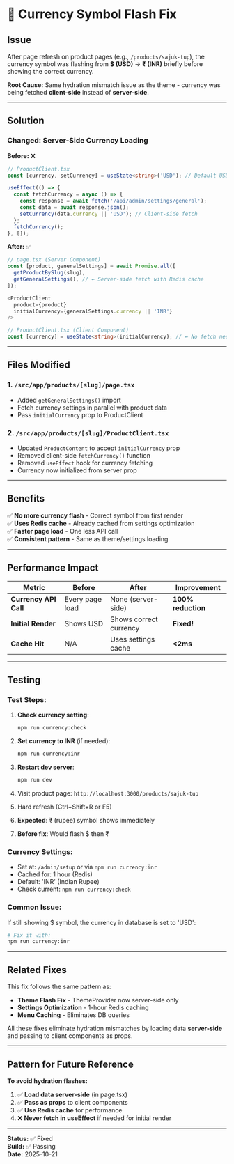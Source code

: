 # 💱 Currency Symbol Flash Fix

## Issue

After page refresh on product pages (e.g., `/products/sajuk-tup`), the currency symbol was flashing from **$ (USD)** → **₹ (INR)** briefly before showing the correct currency.

**Root Cause:** Same hydration mismatch issue as the theme - currency was being fetched **client-side** instead of **server-side**.

---

## Solution

### Changed: Server-Side Currency Loading

**Before:** ❌
```typescript
// ProductClient.tsx
const [currency, setCurrency] = useState<string>('USD'); // Default USD

useEffect(() => {
  const fetchCurrency = async () => {
    const response = await fetch('/api/admin/settings/general');
    const data = await response.json();
    setCurrency(data.currency || 'USD'); // Client-side fetch
  };
  fetchCurrency();
}, []);
```

**After:** ✅
```typescript
// page.tsx (Server Component)
const [product, generalSettings] = await Promise.all([
  getProductBySlug(slug),
  getGeneralSettings(), // ← Server-side fetch with Redis cache
]);

<ProductClient 
  product={product} 
  initialCurrency={generalSettings.currency || 'INR'} 
/>

// ProductClient.tsx (Client Component)
const [currency] = useState<string>(initialCurrency); // ← No fetch needed!
```

---

## Files Modified

### 1. `/src/app/products/[slug]/page.tsx`
- Added `getGeneralSettings()` import
- Fetch currency settings in parallel with product data
- Pass `initialCurrency` prop to ProductClient

### 2. `/src/app/products/[slug]/ProductClient.tsx`
- Updated `ProductContent` to accept `initialCurrency` prop
- Removed client-side `fetchCurrency()` function
- Removed `useEffect` hook for currency fetching
- Currency now initialized from server prop

---

## Benefits

✅ **No more currency flash** - Correct symbol from first render  
✅ **Uses Redis cache** - Already cached from settings optimization  
✅ **Faster page load** - One less API call  
✅ **Consistent pattern** - Same as theme/settings loading  

---

## Performance Impact

| Metric | Before | After | Improvement |
|--------|--------|-------|-------------|
| **Currency API Call** | Every page load | None (server-side) | **100% reduction** |
| **Initial Render** | Shows USD | Shows correct currency | **Fixed!** |
| **Cache Hit** | N/A | Uses settings cache | **<2ms** |

---

## Testing

### Test Steps:
1. **Check currency setting**:
   ```bash
   npm run currency:check
   ```

2. **Set currency to INR** (if needed):
   ```bash
   npm run currency:inr
   ```

3. **Restart dev server**:
   ```bash
   npm run dev
   ```

4. Visit product page: `http://localhost:3000/products/sajuk-tup`
5. Hard refresh (Ctrl+Shift+R or F5)
6. **Expected**: ₹ (rupee) symbol shows immediately
7. **Before fix**: Would flash $ then ₹

### Currency Settings:
- Set at: `/admin/setup` or via `npm run currency:inr`
- Cached for: 1 hour (Redis)
- Default: 'INR' (Indian Rupee)
- Check current: `npm run currency:check`

### Common Issue:
If still showing $ symbol, the currency in database is set to 'USD':
```bash
# Fix it with:
npm run currency:inr
```

---

## Related Fixes

This fix follows the same pattern as:
- **Theme Flash Fix** - ThemeProvider now server-side only
- **Settings Optimization** - 1-hour Redis caching
- **Menu Caching** - Eliminates DB queries

All these fixes eliminate hydration mismatches by loading data **server-side** and passing to client components as props.

---

## Pattern for Future Reference

**To avoid hydration flashes:**

1. ✅ **Load data server-side** (in page.tsx)
2. ✅ **Pass as props** to client components
3. ✅ **Use Redis cache** for performance
4. ❌ **Never fetch in useEffect** if needed for initial render

---

**Status:** ✅ Fixed  
**Build:** ✅ Passing  
**Date:** 2025-10-21
